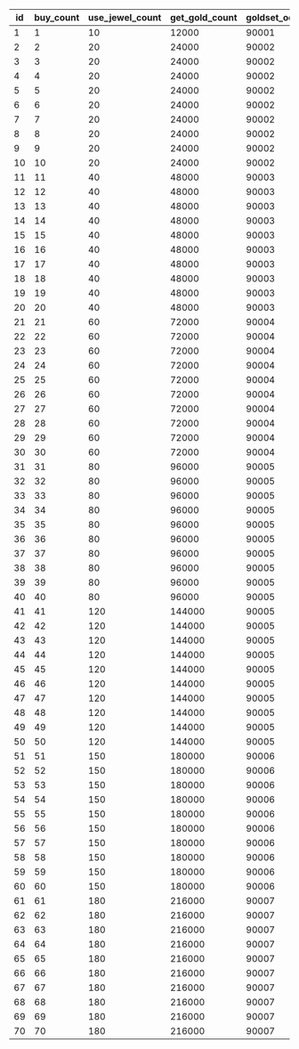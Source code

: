 |id|buy_count|use_jewel_count|get_gold_count|goldset_odds_1|goldset_odds_2|goldset_odds_3|additional_gold_min_rate|additional_gold_max_rate|training_quest_count|
| --- | --- | --- | --- | --- | --- | --- | --- | --- | --- |
|1|1|10|12000|90001|0|90043|10000|30000|0|
|2|2|20|24000|90002|0|90047|10000|30000|0|
|3|3|20|24000|90002|0|90047|10000|30000|0|
|4|4|20|24000|90002|0|90047|10000|30000|0|
|5|5|20|24000|90002|0|90047|10000|30000|0|
|6|6|20|24000|90002|0|90047|10000|30000|0|
|7|7|20|24000|90002|0|90047|10000|30000|0|
|8|8|20|24000|90002|0|90047|10000|30000|0|
|9|9|20|24000|90002|0|90047|10000|30000|0|
|10|10|20|24000|90002|0|90047|10000|30000|1|
|11|11|40|48000|90003|90011|90051|10000|30000|2|
|12|12|40|48000|90003|90011|90051|10000|30000|3|
|13|13|40|48000|90003|90011|90051|10000|30000|4|
|14|14|40|48000|90003|90011|90051|10000|30000|5|
|15|15|40|48000|90003|90011|90051|10000|30000|6|
|16|16|40|48000|90003|90011|90051|10000|30000|7|
|17|17|40|48000|90003|90011|90051|10000|30000|8|
|18|18|40|48000|90003|90011|90051|10000|30000|9|
|19|19|40|48000|90003|90011|90051|10000|30000|10|
|20|20|40|48000|90003|90011|90051|10000|30000|11|
|21|21|60|72000|90004|90015|90055|10000|30000|12|
|22|22|60|72000|90004|90015|90055|10000|30000|13|
|23|23|60|72000|90004|90015|90055|10000|30000|14|
|24|24|60|72000|90004|90015|90055|10000|30000|15|
|25|25|60|72000|90004|90015|90055|10000|30000|16|
|26|26|60|72000|90004|90015|90055|10000|30000|17|
|27|27|60|72000|90004|90015|90055|10000|30000|18|
|28|28|60|72000|90004|90015|90055|10000|30000|19|
|29|29|60|72000|90004|90015|90055|10000|30000|20|
|30|30|60|72000|90004|90015|90055|10000|30000|21|
|31|31|80|96000|90005|90015|90059|10000|30000|22|
|32|32|80|96000|90005|90015|90059|10000|30000|23|
|33|33|80|96000|90005|90015|90059|10000|30000|24|
|34|34|80|96000|90005|90015|90059|10000|30000|25|
|35|35|80|96000|90005|90015|90059|10000|30000|26|
|36|36|80|96000|90005|90015|90059|10000|30000|27|
|37|37|80|96000|90005|90015|90059|10000|30000|28|
|38|38|80|96000|90005|90015|90059|10000|30000|29|
|39|39|80|96000|90005|90015|90059|10000|30000|30|
|40|40|80|96000|90005|90015|90059|10000|30000|31|
|41|41|120|144000|90005|90017|90063|10000|30000|33|
|42|42|120|144000|90005|90017|90063|10000|30000|35|
|43|43|120|144000|90005|90017|90063|10000|30000|37|
|44|44|120|144000|90005|90017|90063|10000|30000|39|
|45|45|120|144000|90005|90017|90063|10000|30000|41|
|46|46|120|144000|90005|90017|90063|10000|30000|43|
|47|47|120|144000|90005|90017|90063|10000|30000|45|
|48|48|120|144000|90005|90017|90063|10000|30000|47|
|49|49|120|144000|90005|90017|90063|10000|30000|49|
|50|50|120|144000|90005|90017|90063|10000|30000|51|
|51|51|150|180000|90006|90019|90067|10000|30000|53|
|52|52|150|180000|90006|90019|90067|10000|30000|55|
|53|53|150|180000|90006|90019|90067|10000|30000|57|
|54|54|150|180000|90006|90019|90067|10000|30000|59|
|55|55|150|180000|90006|90019|90067|10000|30000|61|
|56|56|150|180000|90006|90019|90067|10000|30000|63|
|57|57|150|180000|90006|90019|90067|10000|30000|65|
|58|58|150|180000|90006|90019|90067|10000|30000|67|
|59|59|150|180000|90006|90019|90067|10000|30000|69|
|60|60|150|180000|90006|90019|90067|10000|30000|71|
|61|61|180|216000|90007|90021|90071|10000|30000|74|
|62|62|180|216000|90007|90021|90071|10000|30000|77|
|63|63|180|216000|90007|90021|90071|10000|30000|80|
|64|64|180|216000|90007|90021|90071|10000|30000|83|
|65|65|180|216000|90007|90021|90071|10000|30000|86|
|66|66|180|216000|90007|90021|90071|10000|30000|89|
|67|67|180|216000|90007|90021|90071|10000|30000|92|
|68|68|180|216000|90007|90021|90071|10000|30000|95|
|69|69|180|216000|90007|90021|90071|10000|30000|98|
|70|70|180|216000|90007|90021|90071|10000|30000|101|